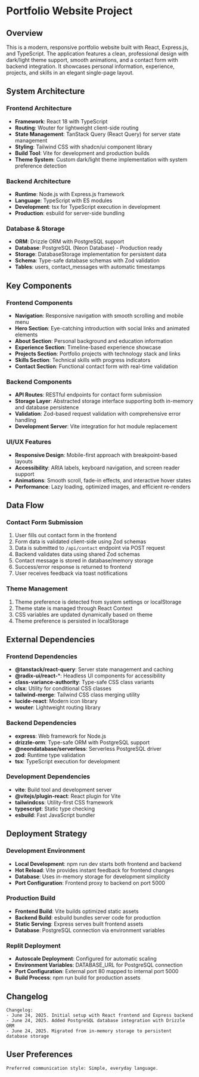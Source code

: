 # Portfolio Website Project

## Overview

This is a modern, responsive portfolio website built with React, Express.js, and TypeScript. The application features a clean, professional design with dark/light theme support, smooth animations, and a contact form with backend integration. It showcases personal information, experience, projects, and skills in an elegant single-page layout.

## System Architecture

### Frontend Architecture
- **Framework**: React 18 with TypeScript
- **Routing**: Wouter for lightweight client-side routing
- **State Management**: TanStack Query (React Query) for server state management
- **Styling**: Tailwind CSS with shadcn/ui component library
- **Build Tool**: Vite for development and production builds
- **Theme System**: Custom dark/light theme implementation with system preference detection

### Backend Architecture
- **Runtime**: Node.js with Express.js framework
- **Language**: TypeScript with ES modules
- **Development**: tsx for TypeScript execution in development
- **Production**: esbuild for server-side bundling

### Database & Storage
- **ORM**: Drizzle ORM with PostgreSQL support
- **Database**: PostgreSQL (Neon Database) - Production ready
- **Storage**: DatabaseStorage implementation for persistent data
- **Schema**: Type-safe database schemas with Zod validation
- **Tables**: users, contact_messages with automatic timestamps

## Key Components

### Frontend Components
- **Navigation**: Responsive navigation with smooth scrolling and mobile menu
- **Hero Section**: Eye-catching introduction with social links and animated elements
- **About Section**: Personal background and education information
- **Experience Section**: Timeline-based experience showcase
- **Projects Section**: Portfolio projects with technology stack and links
- **Skills Section**: Technical skills with progress indicators
- **Contact Section**: Functional contact form with real-time validation

### Backend Components
- **API Routes**: RESTful endpoints for contact form submission
- **Storage Layer**: Abstracted storage interface supporting both in-memory and database persistence
- **Validation**: Zod-based request validation with comprehensive error handling
- **Development Server**: Vite integration for hot module replacement

### UI/UX Features
- **Responsive Design**: Mobile-first approach with breakpoint-based layouts
- **Accessibility**: ARIA labels, keyboard navigation, and screen reader support
- **Animations**: Smooth scroll, fade-in effects, and interactive hover states
- **Performance**: Lazy loading, optimized images, and efficient re-renders

## Data Flow

### Contact Form Submission
1. User fills out contact form in the frontend
2. Form data is validated client-side using Zod schemas
3. Data is submitted to `/api/contact` endpoint via POST request
4. Backend validates data using shared Zod schemas
5. Contact message is stored in database/memory storage
6. Success/error response is returned to frontend
7. User receives feedback via toast notifications

### Theme Management
1. Theme preference is detected from system settings or localStorage
2. Theme state is managed through React Context
3. CSS variables are updated dynamically based on theme
4. Theme preference is persisted in localStorage

## External Dependencies

### Frontend Dependencies
- **@tanstack/react-query**: Server state management and caching
- **@radix-ui/react-***: Headless UI components for accessibility
- **class-variance-authority**: Type-safe CSS class variants
- **clsx**: Utility for conditional CSS classes
- **tailwind-merge**: Tailwind CSS class merging utility
- **lucide-react**: Modern icon library
- **wouter**: Lightweight routing library

### Backend Dependencies
- **express**: Web framework for Node.js
- **drizzle-orm**: Type-safe ORM with PostgreSQL support
- **@neondatabase/serverless**: Serverless PostgreSQL driver
- **zod**: Runtime type validation
- **tsx**: TypeScript execution for development

### Development Dependencies
- **vite**: Build tool and development server
- **@vitejs/plugin-react**: React plugin for Vite
- **tailwindcss**: Utility-first CSS framework
- **typescript**: Static type checking
- **esbuild**: Fast JavaScript bundler

## Deployment Strategy

### Development Environment
- **Local Development**: npm run dev starts both frontend and backend
- **Hot Reload**: Vite provides instant feedback for frontend changes
- **Database**: Uses in-memory storage for development simplicity
- **Port Configuration**: Frontend proxy to backend on port 5000

### Production Build
- **Frontend Build**: Vite builds optimized static assets
- **Backend Build**: esbuild bundles server code for production
- **Static Serving**: Express serves built frontend assets
- **Database**: PostgreSQL connection via environment variables

### Replit Deployment
- **Autoscale Deployment**: Configured for automatic scaling
- **Environment Variables**: DATABASE_URL for PostgreSQL connection
- **Port Configuration**: External port 80 mapped to internal port 5000
- **Build Process**: npm run build for production assets

## Changelog

```
Changelog:
- June 24, 2025. Initial setup with React frontend and Express backend
- June 24, 2025. Added PostgreSQL database integration with Drizzle ORM
- June 24, 2025. Migrated from in-memory storage to persistent database storage
```

## User Preferences

```
Preferred communication style: Simple, everyday language.
```